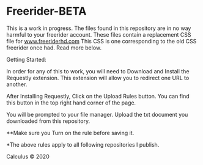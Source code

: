 # Freerider-BETA
This is a work in progress. The files found in this repository are in no way harmful to your freerider account. These files contain a replacement CSS file for www.freeriderhd.com This CSS is one corresponding to the old CSS freerider once had. Read more below.

Getting Started:

In order for any of this to work, you will need to Download and Install the Requestly extension. This extension will allow you to redirect one URL to another.

After Installing Requestly, Click on the Upload Rules button. You can find this button in the top right hand corner of the page.

You will be prompted to your file manager. Upload the txt document you downloaded from this repository.

**Make sure you Turn on the rule before saving it.

*The above rules apply to all following repositories I publish.



Calculus © 2020
